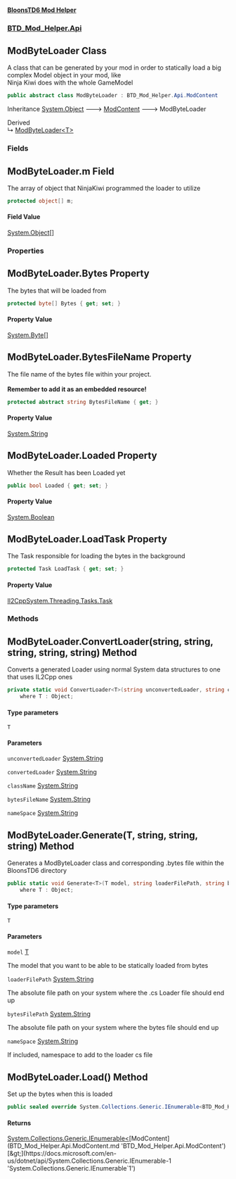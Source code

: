 #### [BloonsTD6 Mod Helper](README.md 'README')
### [BTD_Mod_Helper.Api](README.md#BTD_Mod_Helper.Api 'BTD_Mod_Helper.Api')

## ModByteLoader Class

A class that can be generated by your mod in order to statically load a big complex Model object in your mod, like  
Ninja Kiwi does with the whole GameModel

```csharp
public abstract class ModByteLoader : BTD_Mod_Helper.Api.ModContent
```

Inheritance [System.Object](https://docs.microsoft.com/en-us/dotnet/api/System.Object 'System.Object') &#129106; [ModContent](BTD_Mod_Helper.Api.ModContent.md 'BTD_Mod_Helper.Api.ModContent') &#129106; ModByteLoader

Derived  
&#8627; [ModByteLoader&lt;T&gt;](BTD_Mod_Helper.Api.ModByteLoader_T_.md 'BTD_Mod_Helper.Api.ModByteLoader<T>')
### Fields

<a name='BTD_Mod_Helper.Api.ModByteLoader.m'></a>

## ModByteLoader.m Field

The array of object that NinjaKiwi programmed the loader to utilize

```csharp
protected object[] m;
```

#### Field Value
[System.Object](https://docs.microsoft.com/en-us/dotnet/api/System.Object 'System.Object')[[]](https://docs.microsoft.com/en-us/dotnet/api/System.Array 'System.Array')
### Properties

<a name='BTD_Mod_Helper.Api.ModByteLoader.Bytes'></a>

## ModByteLoader.Bytes Property

The bytes that will be loaded from

```csharp
protected byte[] Bytes { get; set; }
```

#### Property Value
[System.Byte](https://docs.microsoft.com/en-us/dotnet/api/System.Byte 'System.Byte')[[]](https://docs.microsoft.com/en-us/dotnet/api/System.Array 'System.Array')

<a name='BTD_Mod_Helper.Api.ModByteLoader.BytesFileName'></a>

## ModByteLoader.BytesFileName Property

The file name of the bytes file within your project.  
<br/><b>Remember to add it as an embedded resource!</b>

```csharp
protected abstract string BytesFileName { get; }
```

#### Property Value
[System.String](https://docs.microsoft.com/en-us/dotnet/api/System.String 'System.String')

<a name='BTD_Mod_Helper.Api.ModByteLoader.Loaded'></a>

## ModByteLoader.Loaded Property

Whether the Result has been Loaded yet

```csharp
public bool Loaded { get; set; }
```

#### Property Value
[System.Boolean](https://docs.microsoft.com/en-us/dotnet/api/System.Boolean 'System.Boolean')

<a name='BTD_Mod_Helper.Api.ModByteLoader.LoadTask'></a>

## ModByteLoader.LoadTask Property

The Task responsible for loading the bytes in the background

```csharp
protected Task LoadTask { get; set; }
```

#### Property Value
[Il2CppSystem.Threading.Tasks.Task](https://docs.microsoft.com/en-us/dotnet/api/Il2CppSystem.Threading.Tasks.Task 'Il2CppSystem.Threading.Tasks.Task')
### Methods

<a name='BTD_Mod_Helper.Api.ModByteLoader.ConvertLoader_T_(string,string,string,string,string)'></a>

## ModByteLoader.ConvertLoader<T>(string, string, string, string, string) Method

Converts a generated Loader using normal System data structures to one that uses IL2Cpp ones

```csharp
private static void ConvertLoader<T>(string unconvertedLoader, string convertedLoader, string className, string bytesFileName, string nameSpace=null)
    where T : Object;
```
#### Type parameters

<a name='BTD_Mod_Helper.Api.ModByteLoader.ConvertLoader_T_(string,string,string,string,string).T'></a>

`T`
#### Parameters

<a name='BTD_Mod_Helper.Api.ModByteLoader.ConvertLoader_T_(string,string,string,string,string).unconvertedLoader'></a>

`unconvertedLoader` [System.String](https://docs.microsoft.com/en-us/dotnet/api/System.String 'System.String')

<a name='BTD_Mod_Helper.Api.ModByteLoader.ConvertLoader_T_(string,string,string,string,string).convertedLoader'></a>

`convertedLoader` [System.String](https://docs.microsoft.com/en-us/dotnet/api/System.String 'System.String')

<a name='BTD_Mod_Helper.Api.ModByteLoader.ConvertLoader_T_(string,string,string,string,string).className'></a>

`className` [System.String](https://docs.microsoft.com/en-us/dotnet/api/System.String 'System.String')

<a name='BTD_Mod_Helper.Api.ModByteLoader.ConvertLoader_T_(string,string,string,string,string).bytesFileName'></a>

`bytesFileName` [System.String](https://docs.microsoft.com/en-us/dotnet/api/System.String 'System.String')

<a name='BTD_Mod_Helper.Api.ModByteLoader.ConvertLoader_T_(string,string,string,string,string).nameSpace'></a>

`nameSpace` [System.String](https://docs.microsoft.com/en-us/dotnet/api/System.String 'System.String')

<a name='BTD_Mod_Helper.Api.ModByteLoader.Generate_T_(T,string,string,string)'></a>

## ModByteLoader.Generate<T>(T, string, string, string) Method

Generates a ModByteLoader class and corresponding .bytes file within the BloonsTD6 directory

```csharp
public static void Generate<T>(T model, string loaderFilePath, string bytesFilePath, string nameSpace=null)
    where T : Object;
```
#### Type parameters

<a name='BTD_Mod_Helper.Api.ModByteLoader.Generate_T_(T,string,string,string).T'></a>

`T`
#### Parameters

<a name='BTD_Mod_Helper.Api.ModByteLoader.Generate_T_(T,string,string,string).model'></a>

`model` [T](BTD_Mod_Helper.Api.ModByteLoader.md#BTD_Mod_Helper.Api.ModByteLoader.Generate_T_(T,string,string,string).T 'BTD_Mod_Helper.Api.ModByteLoader.Generate<T>(T, string, string, string).T')

The model that you want to be able to be statically loaded from bytes

<a name='BTD_Mod_Helper.Api.ModByteLoader.Generate_T_(T,string,string,string).loaderFilePath'></a>

`loaderFilePath` [System.String](https://docs.microsoft.com/en-us/dotnet/api/System.String 'System.String')

The absolute file path on your system where the .cs Loader file should end up

<a name='BTD_Mod_Helper.Api.ModByteLoader.Generate_T_(T,string,string,string).bytesFilePath'></a>

`bytesFilePath` [System.String](https://docs.microsoft.com/en-us/dotnet/api/System.String 'System.String')

The absolute file path on your system where the bytes file should end up

<a name='BTD_Mod_Helper.Api.ModByteLoader.Generate_T_(T,string,string,string).nameSpace'></a>

`nameSpace` [System.String](https://docs.microsoft.com/en-us/dotnet/api/System.String 'System.String')

If included, namespace to add to the loader cs file

<a name='BTD_Mod_Helper.Api.ModByteLoader.Load()'></a>

## ModByteLoader.Load() Method

Set up the bytes when this is loaded

```csharp
public sealed override System.Collections.Generic.IEnumerable<BTD_Mod_Helper.Api.ModContent> Load();
```

#### Returns
[System.Collections.Generic.IEnumerable&lt;](https://docs.microsoft.com/en-us/dotnet/api/System.Collections.Generic.IEnumerable-1 'System.Collections.Generic.IEnumerable`1')[ModContent](BTD_Mod_Helper.Api.ModContent.md 'BTD_Mod_Helper.Api.ModContent')[&gt;](https://docs.microsoft.com/en-us/dotnet/api/System.Collections.Generic.IEnumerable-1 'System.Collections.Generic.IEnumerable`1')